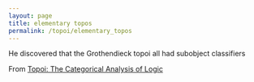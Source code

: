 ```yaml
---
layout: page
title: elementary topos
permalink: /topoi/elementary_topos
---
```

He discovered that the Grothendieck topoi all had subobject classifiers


From [Topoi: The Categorical Analysis of Logic](https://mathgloss.github.io/MathGloss/topoi.html)